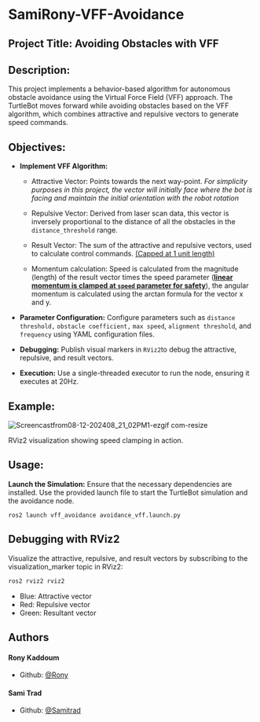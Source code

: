 # SamiRony-VFF-Avoidance
## Project Title: Avoiding Obstacles with VFF

## Description:
This project implements a behavior-based algorithm for autonomous obstacle avoidance using the Virtual Force Field (VFF) approach. The TurtleBot moves forward while avoiding obstacles based on the VFF algorithm, which combines attractive and repulsive vectors to generate speed commands.

## Objectives:

- **Implement VFF Algorithm:**
    - Attractive Vector: Points towards the next way-point. *For simplicity purposes in this project, the vector will initially face where the bot is facing and maintain the initial orientation with the robot rotation*

   - Repulsive Vector: Derived from laser scan data, this vector is inversely proportional to the distance of all the obstacles in the `distance_threshold` range.

   - Result Vector: The sum of the attractive and repulsive vectors, used to calculate control commands. <u>(Capped at 1 unit length)</u>

    - Momentum calculation: Speed is calculated from the magnitude (length) of the result vector times the speed parameter (<u>**linear momentum is clamped at `speed` parameter for safety**</u>), the angular momentum is calculated using the arctan formula for the vector x and y.

- **Parameter Configuration:**
    Configure parameters such as `distance threshold,` `obstacle coefficient,` `max speed`, `alignment threshold`, and `frequency` using YAML configuration files.

- **Debugging:**
    Publish visual markers in `RViz2`to debug the attractive, repulsive, and result vectors.

- **Execution:**
    Use a single-threaded executor to run the node, ensuring it executes at 20Hz.

## Example:
![Screencastfrom08-12-202408_21_02PM1-ezgif com-resize](https://github.com/user-attachments/assets/40d7044d-dbbf-4611-a1bb-116ed892b8ee)

RViz2 visualization showing speed clamping in action.

## Usage:

**Launch the Simulation:**
Ensure that the necessary dependencies are installed.
Use the provided launch file to start the TurtleBot simulation and the avoidance node.


    ros2 launch vff_avoidance avoidance_vff.launch.py


## Debugging with RViz2
Visualize the attractive, repulsive, and result vectors by subscribing to the visualization_marker topic in RViz2:
```bash
ros2 rviz2 rviz2
```
- Blue: Attractive vector
- Red: Repulsive vector
- Green: Resultant vector
         

## Authors
#### Rony Kaddoum
- Github: [@Rony](https://github.com/RONYkGT)

#### Sami Trad
- Github: [@Samitrad](https://github.com/Samitrad)
        
